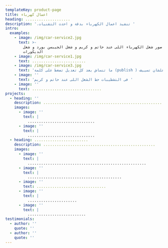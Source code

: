 ```yaml
---
templateKey: product-page
title: اعمال كهرباء
heading: ....................
description: '.تنفيذ اعمال الكهرباء بدقة و احدث التقنيات '
intro:
  examples:
    - image: /img/car-service2.jpg
      text: >-
        حط صور شغل الكهرباء اللى عند حاتم و كريم و شغل الجيبسن بورد و شغل
        الديكورات 
    - image: /img/car-service1.jpg
      text: ........................
    - image: /img/car-service3.jpg
      text: 'ما تنساش بعد كل تعديل تضغط على كلمة (publish ) علشان تسييف '
    - image: ''
      text: 'فى التشطيبات حط الشغل اللى عند حاتم و كريم '
    - image: ''
      text: ...............................
projects:
  - heading: ''
    description: .......................................................
    images:
      - image: ''
        text: |
          ..............................
      - image: ''
        text: |
          ..............................
  - heading: ........................
    description: ..................................................
    images:
      - image: ''
        text: |
          .....................................................
      - image: ''
        text: |
          ..........................................
      - image: ''
        text: ...............................
      - image: ''
        text: |
          ......................
      - image: ''
        text: |
          ..........................
testimonials:
  - author: ''
    quote: ''
  - author: ''
    quote: ''
---
```


